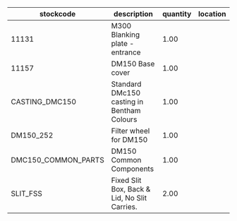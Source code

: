 |stockcode|description|quantity|location|
|---------|-----------|--------|--------|
|11131|M300 Blanking plate - entrance|1.00||
|11157|DM150 Base cover|1.00||
|CASTING_DMC150|Standard DMc150 casting in Bentham Colours|1.00||
|DM150_252|Filter wheel for DM150|1.00||
|DMC150_COMMON_PARTS|DM150 Common Components|1.00||
|SLIT_FSS|Fixed Slit Box, Back & Lid, No Slit Carries.|2.00||
